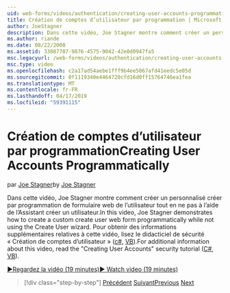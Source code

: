 ```yaml
---
uid: web-forms/videos/authentication/creating-user-accounts-programmatically
title: Création de comptes d’utilisateur par programmation | Microsoft Docs
author: JoeStagner
description: Dans cette vidéo, Joe Stagner montre comment créer un personnalisé créer par programmation de formulaire web de l’utilisateur tout en ne pas à l’aide de l’Assistant créer un utilisateur. Pour plus je...
ms.author: riande
ms.date: 08/22/2008
ms.assetid: 33087707-9876-4575-9042-42e0d0947fa5
msc.legacyurl: /web-forms/videos/authentication/creating-user-accounts-programmatically
msc.type: video
ms.openlocfilehash: c2a17ad54aebe1fff9b4ee5067afd41eedc5e05d
ms.sourcegitcommit: 0f1119340e4464720cfd16d0ff15764746ea1fea
ms.translationtype: MT
ms.contentlocale: fr-FR
ms.lasthandoff: 04/17/2019
ms.locfileid: "59391115"
---
```

# <a name="creating-user-accounts-programmatically"></a><span data-ttu-id="2be3c-104">Création de comptes d’utilisateur par programmation</span><span class="sxs-lookup"><span data-stu-id="2be3c-104">Creating User Accounts Programmatically</span></span>

<span data-ttu-id="2be3c-105">par [Joe Stagner](https://github.com/JoeStagner)</span><span class="sxs-lookup"><span data-stu-id="2be3c-105">by [Joe Stagner](https://github.com/JoeStagner)</span></span>

<span data-ttu-id="2be3c-106">Dans cette vidéo, Joe Stagner montre comment créer un personnalisé créer par programmation de formulaire web de l’utilisateur tout en ne pas à l’aide de l’Assistant créer un utilisateur.</span><span class="sxs-lookup"><span data-stu-id="2be3c-106">In this video, Joe Stagner demonstrates how to create a custom create user web form programmatically while not using the Create User wizard.</span></span> <span data-ttu-id="2be3c-107">Pour obtenir des informations supplémentaires relatives à cette vidéo, lisez le didacticiel de sécurité « Création de comptes d’utilisateur » ([c#](../../overview/older-versions-security/membership/creating-user-accounts-cs.md), [VB](../../overview/older-versions-security/membership/creating-user-accounts-vb.md)).</span><span class="sxs-lookup"><span data-stu-id="2be3c-107">For additional information about this video, read the "Creating User Accounts" security tutorial ([C#](../../overview/older-versions-security/membership/creating-user-accounts-cs.md), [VB](../../overview/older-versions-security/membership/creating-user-accounts-vb.md)).</span></span>

[<span data-ttu-id="2be3c-108">&#9654;Regardez la vidéo (19 minutes)</span><span class="sxs-lookup"><span data-stu-id="2be3c-108">&#9654; Watch video (19 minutes)</span></span>](https://channel9.msdn.com/Blogs/ASP-NET-Site-Videos/creating-user-accounts-programmatically)

> [!div class="step-by-step"]
> <span data-ttu-id="2be3c-109">[Précédent](creating-user-accounts-with-the-create-user-wizard.md)
> [Suivant](validating-users-manually.md)</span><span class="sxs-lookup"><span data-stu-id="2be3c-109">[Previous](creating-user-accounts-with-the-create-user-wizard.md)
[Next](validating-users-manually.md)</span></span>
